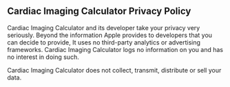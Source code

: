 ## Cardiac Imaging Calculator Privacy Policy

Cardiac Imaging Calculator and its developer take your privacy very seriously. Beyond the information Apple provides to developers that you can decide to provide, It uses no third-party analytics or advertising frameworks. Cardiac Imaging Calculator logs no information on you and has no interest in doing such.

Cardiac Imaging Calculator does not collect, transmit, distribute or sell your data.
